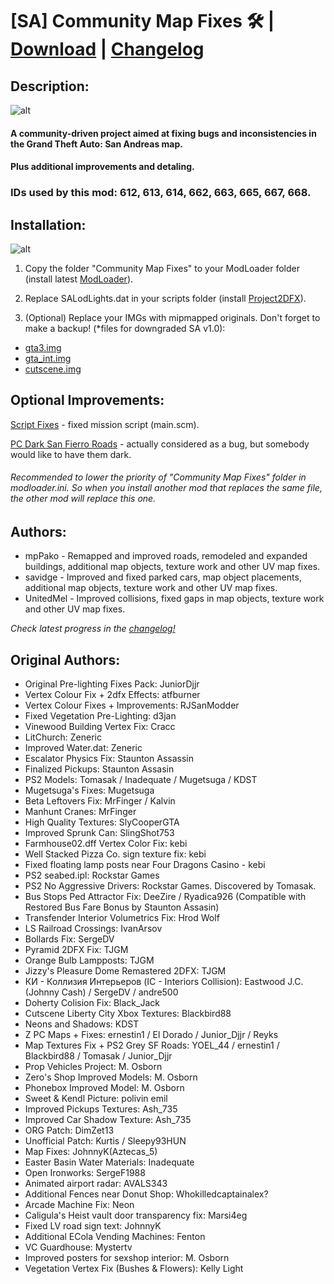 # [SA] Community Map Fixes 🛠 | [Download](https://github.com/UnitedMel/-SA-Community-Map-Fixes/archive/main.zip) | [Changelog](https://github.com/UnitedMel/-SA-Community-Map-Fixes/blob/main/CHANGELOG.md)
## Description:
![alt](https://i.imgur.com/imQTEoN.png)
#### A community-driven project aimed at fixing bugs and inconsistencies in the Grand Theft Auto: San Andreas map.
#### Plus additional improvements and detaling.
### IDs used by this mod: 612, 613, 614, 662, 663, 665, 667, 668.

## Installation:
![alt](https://i.imgur.com/HtmoW07.png)
1. Copy the folder "Community Map Fixes" to your ModLoader folder (install latest [ModLoader](https://github.com/thelink2012/modloader/releases)).

2. Replace SALodLights.dat in your scripts folder (install [Project2DFX](https://github.com/ThirteenAG/III.VC.SA.IV.Project2DFX/releases/tag/gtasa)).

3. (Optional) Replace your IMGs with mipmapped originals. Don't forget to make a backup! (*files for downgraded SA v1.0):
- [gta3.img](https://drive.google.com/file/d/1BjBkC_beDPWc5G1CN-Hcti1HstN-jHGr/view?usp=sharing)
- [gta_int.img](https://drive.google.com/file/d/1MiX2sY_EOEso615KUmItDTRGT4SDLxs1/view?usp=sharing)
- [cutscene.img](https://drive.google.com/file/d/1VbSiXcIA9yqXT3ilAoIe1yY6AAT2dtf9/view?usp=sharing)

## Optional Improvements:
[Script Fixes](https://gtaforums.com/topic/937827-gta-sa-script-fixes-finding-and-fixing-script-glitches/) - fixed mission script (main.scm).

[PC Dark San Fierro Roads](https://drive.google.com/file/d/1Qw5V6Y_WZgNBLadqQ2Egt01rIYjhYkb0/view?usp=sharing) - actually considered as a bug, but somebody would like to have them dark.

###### Recommended to lower the priority of "Community Map Fixes" folder in modloader.ini. So when you install another mod that replaces the same file, the other mod will replace this one.

## Authors:
- mpPako - Remapped and improved roads, remodeled and expanded buildings, additional map objects, texture work and other UV map fixes.
- savidge - Improved and fixed parked cars, map object placements, additional map objects, texture work and other UV map fixes.
- UnitedMel - Improved collisions, fixed gaps in map objects, texture work and other UV map fixes.

*Check latest progress in the [changelog!](https://github.com/UnitedMel/-SA-Community-Map-Fixes/blob/main/CHANGELOG.md)*

## Original Authors:
- Original Pre-lighting Fixes Pack: JuniorDjjr
- Vertex Colour Fix + 2dfx Effects: atfburner
- Vertex Colour Fixes + Improvements: RJSanModder
- Fixed Vegetation Pre-Lighting: d3jan
- Vinewood Building Vertex Fix: Cracc
- LitChurch: Zeneric
- Improved Water.dat: Zeneric
- Escalator Physics Fix: Staunton Assassin
- Finalized Pickups: Staunton Assasin
- PS2 Models: Tomasak / Inadequate / Mugetsuga / KDST
- Mugetsuga's Fixes: Mugetsuga
- Beta Leftovers Fix: MrFinger / Kalvin
- Manhunt Cranes: MrFinger
- High Quality Textures: SlyCooperGTA
- Improved Sprunk Can: SlingShot753
- Farmhouse02.dff Vertex Color Fix: kebi
- Well Stacked Pizza Co. sign texture fix: kebi
- Fixed floating lamp posts near Four Dragons Casino - kebi
- PS2 seabed.ipl: Rockstar Games
- PS2 No Aggressive Drivers: Rockstar Games. Discovered by Tomasak.
- Bus Stops Ped Attractor Fix: DeeZire / Ryadica926 (Compatible with Restored Bus Fare Bonus by Staunton Assasin)
- Transfender Interior Volumetrics Fix: Hrod Wolf
- LS Railroad Crossings: IvanArsov
- Bollards Fix: SergeDV
- Pyramid 2DFX Fix: TJGM
- Orange Bulb Lampposts: TJGM
- Jizzy's Pleasure Dome Remastered 2DFX: TJGM
- КИ - Коллизия Интерьеров (IC - Interiors Collision): Eastwood J.C.(Johnny Cash) / SergeDV / andre500
- Doherty Colision Fix: Black_Jack
- Cutscene Liberty City Xbox Textures: Blackbird88
- Neons and Shadows: KDST
- Z PC Maps + Fixes: ernestin1 / El Dorado / Junior_Djjr / Reyks
- Map Textures Fix + PS2 Grey SF Roads: YOEL_44 / ernestin1 / Blackbird88 / Tomasak / Junior_Djjr
- Prop Vehicles Project: M. Osborn
- Zero's Shop Improved Models: M. Osborn
- Phonebox Improved Model: M. Osborn
- Sweet & Kendl Picture: polivin emil
- Improved Pickups Textures: Ash_735
- Improved Car Shadow Texture: Ash_735
- ORG Patch: DimZet13
- Unofficial Patch: Kurtis / Sleepy93HUN
- Map Fixes: JohnnyK(Aztecas_5)
- Easter Basin Water Materials: Inadequate
- Open Ironworks: SergeF1988
- Animated airport radar: AVALS343
- Additional Fences near Donut Shop: Whokilledcaptainalex?
- Arcade Machine Fix: Neon
- Caligula's Heist vault door transparency fix: Marsi4eg
- Fixed LV road sign text: JohnnyK
- Additional ECola Vending Machines: Fenton
- VC Guardhouse: Mystertv
- Improved posters for sexshop interior: M. Osborn
- Vegetation Vertex Fix (Bushes & Flowers): Kelly Light
